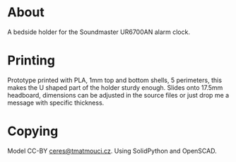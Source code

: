 # About

A bedside holder for the Soundmaster UR6700AN alarm clock.

# Printing

Prototype printed with PLA, 1mm top and bottom shells, 5 perimeters,
this makes the U shaped part of the holder sturdy enough. Slides
onto 17.5mm headboard, dimensions can be adjusted in the source
files or just drop me a message with specific thickness.

# Copying

Model CC-BY ceres@tmatmouci.cz.
Using SolidPython and OpenSCAD.
